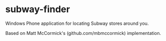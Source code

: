 subway-finder
=============

Windows Phone application for locating Subway stores around you.

Based on Matt McCormick's (github.com/mbmccormick) implementation.